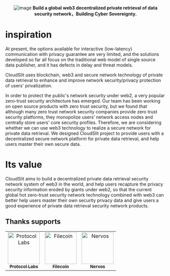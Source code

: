 <p align="center">

<img  alt="image" src="https://user-images.githubusercontent.com/34047788/191542695-3d2d6288-8a7e-4f60-b582-954942f4a907.png">
    <b>Build a global web3 decentralized private retrieval of data security network，Building Cyber  Sovereignty.</b>
</p>


# inspiration

At present, the options available for interactive (low-latency) communication with privacy guarantee are very limited, and the solutions developed so far all focus on the traditional web model of single source data publisher, and it has defects in delay and threat models.

CloudSlit uses blockchain, web3 and secure network technology of private data retrieval to enhance and improve network security/privacy protection of users' privatization.

In order to protect the public's network security under web2, a very popular zero-trust security architecture has emerged. Our team has been working on open source products with zero trust security, but we found that although many zero trust network security companies provide zero trust security platforms, they monopolize users' network access nodes and centrally store users' core security profiles. Therefore, we are considering whether we can use web3 technology to realize a secure network for private data retrieval. We designed CloudSlit project to provide users with a decentralized secure network platform for private data retrieval, and help users master their own secure data.

# Its value

CloudSlit aims to build a decentralized private data retrieval security network system of web3 in the world, and help users recapture the privacy security information eroded by giants under web2, so that the current global hot zero-trust security network technology combined with web3 can better help users master their own security privacy data and give users a good experience of private data retrieval security network products.

## Thanks supports

<table>
  <tr>
    <td align="center"><a href="https://protocol.ai/"><img src="https://user-images.githubusercontent.com/34047788/188373221-4819fd05-ef2f-4e53-b784-dcfffe9c018c.png" width="100px;" alt="Protocol Labs"/><br /><sub><b>Protocol Labs</b></sub></a></td>
    <td align="center"><a href="https://filecoin.io/"><img src="https://user-images.githubusercontent.com/34047788/188373584-e245e0bb-8a3c-4773-a741-17e4023bde65.png" width="100px;" alt="Filecoin"/><br /><sub><b>Filecoin</b></sub></a></td>
     <td align="center"><a href="https://www.nervos.org/"><img src="https://user-images.githubusercontent.com/34047788/188373709-4c6caff6-be9f-497a-9bc3-88e6ae7195ac.png" width="100px;" alt="Nervos"/><br /><sub><b>Nervos</b></sub></a></td>
  </tr>
</table>
